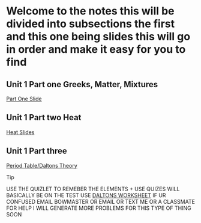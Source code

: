 # Welcome to the notes this will be divided into subsections the first and this one being slides this will go in order and make it easy for you to find
## Unit 1 Part one Greeks, Matter, Mixtures
[Part One Slide](https://docs.google.com/presentation/d/1b6nb4aShLdXVB0eL9lKNsc0TltJg1ilEmYNkYQdB5HI/edit#slide=id.g605cff7d94_0_107)
## Unit 1 Part two Heat
[Heat Slides](https://docs.google.com/presentation/d/11jnF2VJ5tDV-gTRzCDotr0DZOC17Xz3Jwt8-kUvLUu8/edit#slide=id.g2fe925ae084_0_684)
## Unit 1 Part three 
[Period Table/Daltons Theory](https://docs.google.com/presentation/d/1-6KEGP9Ijll1Xy5aTBluOwW_ahPjlrrCfZLcnXE6G88/edit#slide=id.g3026e0614e7_0_470)


> [!TIP]
> USE THE QUIZLET TO REMEBER THE ELEMENTS + USE QUIZES WILL BASICALLY BE ON THE TEST
> USE [DALTONS WORKSHEET](https://docs.google.com/document/d/1TWm3m3joyn_5r7947H8Nltll8erq-pyOquh6wYVfCQ4/edit) IF UR CONFUSED EMAIL BOWMASTER OR EMAIL OR TEXT ME OR A CLASSMATE FOR HELP I WILL GENERATE MORE PROBLEMS FOR THIS TYPE OF THING SOON
